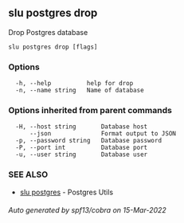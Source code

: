 ## slu postgres drop

Drop Postgres database

```
slu postgres drop [flags]
```

### Options

```
  -h, --help          help for drop
  -n, --name string   Name of database
```

### Options inherited from parent commands

```
  -H, --host string       Database host
      --json              Format output to JSON
  -p, --password string   Database password
  -P, --port int          Database port
  -u, --user string       Database user
```

### SEE ALSO

* [slu postgres](slu_postgres.md)	 - Postgres Utils

###### Auto generated by spf13/cobra on 15-Mar-2022
